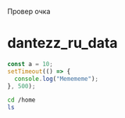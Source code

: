 Провер очка

# dantezz_ru_data

```javascript
const a = 10;
setTimeout(() => {
  console.log("Memememe");
}, 500);
```

```bash
cd /home
ls
```
